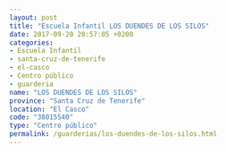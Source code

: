 ```yaml
---
layout: post
title: "Escuela Infantil LOS DUENDES DE LOS SILOS"
date: 2017-09-20 20:57:05 +0200
categories:
- Escuela Infantil
- santa-cruz-de-tenerife
- el-casco
- Centro público
- guarderia
name: "LOS DUENDES DE LOS SILOS"
province: "Santa Cruz de Tenerife"
location: "El Casco"
code: "38015540"
type: "Centro público"
permalink: /guarderias/los-duendes-de-los-silos.html
---
```

